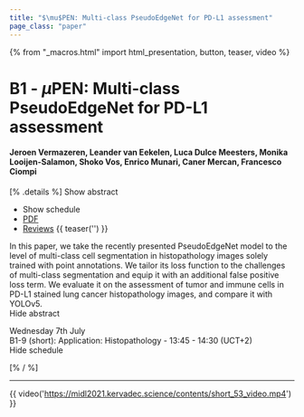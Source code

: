 ```yaml
---
title: "$\mu$PEN: Multi-class PseudoEdgeNet for PD-L1 assessment"
page_class: "paper"
---
```


{% from "_macros.html" import html_presentation, button, teaser, video %}

# B1 - $\mu$PEN: Multi-class PseudoEdgeNet for PD-L1 assessment

#### Jeroen Vermazeren, Leander van Eekelen, Luca Dulce Meesters, Monika Looijen-Salamon, Shoko Vos, Enrico Munari, Caner Mercan, Francesco Ciompi

[% .details %]
<a class="toggle_visibility" data-selector=".abstract" data-level="3">Show abstract</a>
- <a class="toggle_visibility" data-selector=".schedule" data-level="3">Show schedule</a>
- <a href="https://openreview.net/pdf?id=rHAiz2pnxkB">PDF</a>
- <a href="https://openreview.net/forum?id=rHAiz2pnxkB">Reviews</a>
{{ teaser('') }}

<p>
    <span class="abstract">
        In this paper, we take the recently presented PseudoEdgeNet model to the level of multi-class cell segmentation in histopathology images solely trained with point annotations. We tailor its loss function to the challenges of multi-class segmentation and equip it with an additional false positive loss term. We evaluate it on the assessment of tumor and immune cells in PD-L1 stained lung cancer histopathology images, and compare it with YOLOv5.
        <br>
        <span class="actions"><a class="toggle_visibility" data-level="2">Hide abstract</a></span>
    </span>
</p>

<p>
    <span class="schedule">
         Wednesday 7th July<br>B1-9 (short): Application: Histopathology - 13:45 - 14:30 (UCT+2)
        <br>
        <span class="actions"><a class="toggle_visibility" data-level="2">Hide schedule</a></span>
    </span>
</p>

[% / %]


---

{{ video('https://midl2021.kervadec.science/contents/short_53_video.mp4') }}